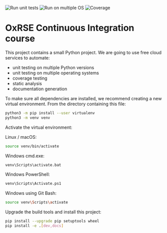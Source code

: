 ![Run unit tests](https://github.com/AndrewKirby2/ci-course/workflows/Run%20unit%20tests/badge.svg)
![Run on multiple OS](https://github.com/AndrewKirby2/ci-course/workflows/Run%20on%20multiple%20OS/badge.svg)
![Coverage](https://github.com/AndrewKirby2/ci-course/workflows/Coverage/badge.svg)

# OxRSE Continuous Integration course

This project contains a small Python project. We are going to use free cloud services to automate:

- unit testing on multiple Python versions
- unit testing on multiple operating systems
- coverage testing
- static analysis
- documentation generation

To make sure all dependencies are installed, we recommend creating a new virtual environment.
From the directory containing this file:

```bash
python3 -m pip install --user virtualenv
python3 -m venv venv
```

Activate the virtual environment:

Linux / macOS:
```bash
source venv/bin/activate
```

Windows cmd.exe:
```bash
venv\Scripts\activate.bat
```

Windows PowerShell:
```bash
venv\Scripts\Activate.ps1
```

Windows using Git Bash:
```bash
source venv\Scripts\activate
```

Upgrade the build tools and install this project:

```bash
pip install --upgrade pip setuptools wheel
pip install -e .[dev,docs]
```
